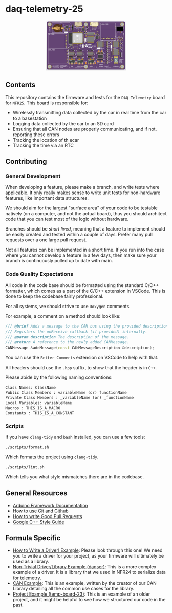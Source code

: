 # daq-telemetry-25

<div align="center">
    <img src="docs/img/pcb.png" alt="PCB" width=50%/>
</div>

## Contents

This repository contains the firmware and tests for the `DAQ Telemetry` board for `NFR25`. This board is responsible for:
* Wirelessly transmitting data collected by the car in real time from the car to a basestation
* Logging data collected by the car to an SD card
* Ensuring that all CAN nodes are properly communicating, and if not, reporting these errors
* Tracking the location of th ecar
* Tracking the time via an RTC

## Contributing

### General Development

When developing a feature, please make a branch, and write tests where applicable. It only really makes sense to write unit tests for non-hardware features, like important data structures.

We should aim for the largest "surface area" of your code to be testable natively (on a computer, and not the actual board), thus you should architect code that you can test most of the logic without hardware.

Branches should be *short lived*, meaning that a feature to implement should be easily created and tested within a couple of days. Prefer many pull requests over a one large pull request.

Not all features can be implemented in a short time. If you run into the case where you cannot develop a feature in a few days, then make sure your branch is continuously pulled up to date with main.

### Code Quality Expectations

All code in the code base should be formatted using the standard C/C++ formatter, which comes as a part of the C/C++ extension in VSCode. This is done to keep the codebase fairly professional.

For all systems, we should strive to use `Doxygen` comments.

For example, a comment on a method should look like:

```cpp
/// @brief Adds a message to the CAN bus using the provided description.
/// Registers the onReceive callback (if provided) internally.
/// @param description The description of the message.
/// @return A reference to the newly added CANMessage.
CANMessage &addMessage(const CANMessageDescription &description);
```

You can use the `Better Comments` extension on VSCode to help with that.

All headers should use the `.hpp` suffix, to show that the header is in `C++`.

Please abide by the following naming conventions:
```
Class Names: ClassName
Public Class Members : variableName (or) functionName
Private Class Members : _variableName (or) _functionName
Local Variables: variableName
Macros : THIS_IS_A_MACRO
Constants : THIS_IS_A_CONSTANT
```

### Scripts

If you have `clang-tidy` and `bash` installed, you can use a few tools:

```bash
./scripts/format.sh
```

Which formats the project using `clang-tidy`.

```bash
./scripts/lint.sh
```

Which tells you what style mismatches there are in the codebase.


## General Resources
* [Arduino Framework Documentation](https://www.arduino.cc/reference/en/)
* [How to use Git and Github](https://product.hubspot.com/blog/git-and-github-tutorial-for-beginners)
* [How to write Good Pull Requests](https://developers.google.com/blockly/guides/contribute/get-started/write_a_good_pr)
* [Google C++ Style Guide](https://google.github.io/styleguide/cppguide.html)

## Formula Specific
* [How to Write a Driver! Example](https://github.com/NU-Formula-Racing/daq-driver-example-25): Please look through this one! We need you to write a driver for your project, as your firmware will ultimately be used as a library.
* [Non-Trivial Driver/Library Example (daqser)](https://github.com/NU-Formula-Racing/daq-serializer-24): This is a more complex example of a driver. It is a library that we used in NFR24 to serialize data for telemetry.
* [CAN Example](https://github.com/NU-Formula-Racing/CAN_Interface_Demo/blob/main/src/main.cpp): This is an example, written by the creator of our CAN Library detailing all the common use cases for the library.
* [Project Example (temp-board-23)](https://github.com/NU-Formula-Racing/daq-firmware-23/blob/jm/daqTemp/src/main.cpp): This is an example of an older project, and it might be helpful to see how we structured our code in the past.
